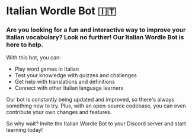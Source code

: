 # Italian Wordle Bot :it:

### Are you looking for a fun and interactive way to improve your Italian vocabulary? Look no further! Our Italian Wordle Bot is here to help.

With this bot, you can:

- Play word games in Italian
- Test your knowledge with quizzes and challenges
- Get help with translations and definitions
- Connect with other Italian language learners

Our bot is constantly being updated and improved, so there's always something new to try. Plus, with an open-source codebase, you can even contribute your own changes and features.

So why wait? Invite the Italian Wordle Bot to your Discord server and start learning today!
